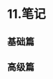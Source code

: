 # 11.笔记

## 基础篇

  <PreviewLink url="/note/pdf/mysql/base/00.pdf" label="第00章_写在前面" />
  <PreviewLink url="/note/pdf/mysql/base/01.pdf" label="第01章_数据库概述" />
  <PreviewLink url="/note/pdf/mysql/base/02.pdf" label="第02章_MySQL环境搭建" />
  <PreviewLink url="/note/pdf/mysql/base/03.pdf" label="第03章_基本的SELECT语句" />
  <PreviewLink url="/note/pdf/mysql/base/04.pdf" label="第04章_运算符" />
  <PreviewLink url="/note/pdf/mysql/base/05.pdf" label="第05章_排序与分页" />
  <PreviewLink url="/note/pdf/mysql/base/06.pdf" label="第06章_多表查询" />
  <PreviewLink url="/note/pdf/mysql/base/07.pdf" label="第07章_单行函数" />
  <PreviewLink url="/note/pdf/mysql/base/08.pdf" label="第08章_聚合函数" />
  <PreviewLink url="/note/pdf/mysql/base/09.pdf" label="第09章_子查询" />
  <PreviewLink url="/note/pdf/mysql/base/10.pdf" label="第10章_创建和管理表" />
  <PreviewLink url="/note/pdf/mysql/base/11.pdf" label="第11章_数据处理之增删改" />
  <PreviewLink url="/note/pdf/mysql/base/12.pdf" label="第12章_MySQL数据类型精讲" />
  <PreviewLink url="/note/pdf/mysql/base/13.pdf" label="第13章_约束" />
  <PreviewLink url="/note/pdf/mysql/base/14.pdf" label="第14章_视图" />
  <PreviewLink url="/note/pdf/mysql/base/15.pdf" label="第15章_存储过程与函数" />
  <PreviewLink url="/note/pdf/mysql/base/16.pdf" label="第16章_变量、流程控制与游标" />
  <PreviewLink url="/note/pdf/mysql/base/17.pdf" label="第17章_触发器" />
  <PreviewLink url="/note/pdf/mysql/base/18.pdf" label="第18章_MySQL8其它新特性" />
  <PreviewLink url="/note/pdf/mysql/base/19.pdf" label="第19章_写在最后" />

## 高级篇

  <PreviewLink url="/note/pdf/mysql/senior/第01章_Linux下MySQL的安装与使用.pdf" label="第01章_Linux下MySQL的安装与使用" />
  <PreviewLink url="/note/pdf/mysql/senior/第02章_MySQL的数据目录.pdf" label="第02章_MySQL的数据目录" />
  <PreviewLink url="/note/pdf/mysql/senior/第03章_用户与权限管理.pdf" label="第03章_用户与权限管理" />
  <PreviewLink url="/note/pdf/mysql/senior/第04章_逻辑架构.pdf" label="第04章_逻辑架构" />
  <PreviewLink url="/note/pdf/mysql/senior/第05章_存储引擎.pdf" label="第05章_存储引擎" />
  <PreviewLink url="/note/pdf/mysql/senior/第06章_索引的数据结构.pdf" label="第06章_索引的数据结构" />
  <PreviewLink url="/note/pdf/mysql/senior/第07章_InnoDB数据存储结构.mmap" label="第07章_InnoDB数据存储结构" />
  <PreviewLink url="/note/pdf/mysql/senior/第08章_索引的创建与设计原则.pdf" label="第08章_索引的创建与设计原则" />
  <PreviewLink url="/note/pdf/mysql/senior/第09章_性能分析工具的使用.pdf" label="第09章_性能分析工具的使用" />
  <PreviewLink url="/note/pdf/mysql/senior/第10章_索引优化与查询优化.pdf" label="第10章_索引优化与查询优化" />
  <PreviewLink url="/note/pdf/mysql/senior/第11章_数据库的设计规范.pdf" label="第11章_数据库的设计规范" />
  <PreviewLink url="/note/pdf/mysql/senior/第12章_数据库其它调优策略.pdf" label="第12章_数据库其它调优策略" />
  <PreviewLink url="/note/pdf/mysql/senior/第13章_事务基础知识.pdf" label="第13章_事务基础知识" />
  <PreviewLink url="/note/pdf/mysql/senior/第14章_MySQL事务日志.pdf" label="第14章_MySQL事务日志" />
  <PreviewLink url="/note/pdf/mysql/senior/第15章_锁.pdf" label="第15章_锁" />
  <PreviewLink url="/note/pdf/mysql/senior/第16章_多版本并发控制.pdf" label="第16章_多版本并发控制" />
  <PreviewLink url="/note/pdf/mysql/senior/第17章_其它数据库日志.pdf" label="第17章_其它数据库日志" />
  <PreviewLink url="/note/pdf/mysql/senior/第18章_主从复制.pdf" label="第18章_主从复制" />
  <PreviewLink url="/note/pdf/mysql/senior/第19章_数据库备份与恢复.pdf" label="第19章_数据库备份与恢复" />
  <PreviewLink url="/note/pdf/mysql/senior/写在最后.pdf" label="写在最后" />
